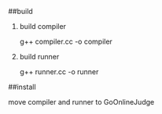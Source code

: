 ##build

1. build compiler

	g++ compiler.cc -o compiler

2. build runner

	g++ runner.cc -o runner

##install

move compiler and runner to GoOnlineJudge 
